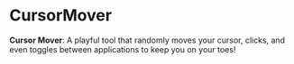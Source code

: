 # CursorMover
**Cursor Mover**: A playful tool that randomly moves your cursor, clicks, and even toggles between applications to keep you on your toes!
